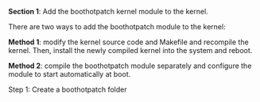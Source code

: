 
**Section 1**: Add the boothotpatch kernel module to the kernel.

There are two ways to add the boothotpatch module to the kernel:

**Method 1**: modify the kernel source code and Makefile and recompile the kernel. Then, install the newly compiled kernel into the system and reboot.

**Method 2**: compile the boothotpatch module separately and configure the module to start automatically at boot.

Step 1: Create a boothotpatch folder

